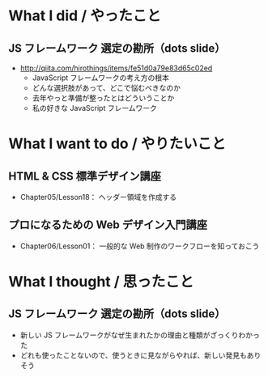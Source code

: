 # What I did / やったこと
## JS フレームワーク 選定の勘所（dots slide）
- http://qiita.com/hirothings/items/fe51d0a79e83d65c02ed
    - JavaScript フレームワークの考え方の根本
    - どんな選択肢があって、どこで悩むべきなのか
    - 去年やっと準備が整ったとはどういうことか
    - 私の好きな JavaScript フレームワーク

# What I want to do / やりたいこと
## HTML & CSS 標準デザイン講座
- Chapter05/Lesson18： ヘッダー領域を作成する

## プロになるための Web デザイン入門講座
- Chapter06/Lesson01： 一般的な Web 制作のワークフローを知っておこう

# What I thought / 思ったこと
## JS フレームワーク 選定の勘所（dots slide）
- 新しい JS フレームワークがなぜ生まれたかの理由と種類がざっくりわかった
- どれも使ったことないので、使うときに見ながらやれば、新しい発見もありそう
